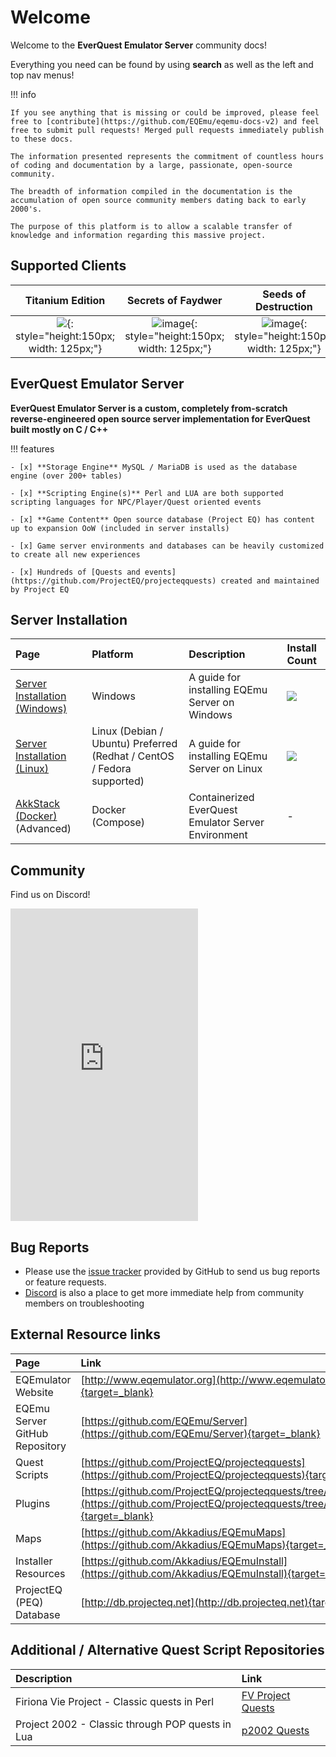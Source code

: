 # Welcome

Welcome to the **EverQuest Emulator Server** community docs! 

Everything you need can be found by using **search** as well as the left and top nav menus!

!!! info

    If you see anything that is missing or could be improved, please feel free to [contribute](https://github.com/EQEmu/eqemu-docs-v2) and feel free to submit pull requests! Merged pull requests immediately publish to these docs.

    The information presented represents the commitment of countless hours of coding and documentation by a large, passionate, open-source community.

    The breadth of information compiled in the documentation is the accumulation of open source community members dating back to early 2000's.

    The purpose of this platform is to allow a scalable transfer of knowledge and information regarding this massive project.


## Supported Clients

|Titanium Edition|Secrets of Faydwer|Seeds of Destruction|Underfoot|Rain of Fear (Most used)|
|:---:|:---:|:---:|:---:|:---:|
| ![](https://user-images.githubusercontent.com/3319450/143334304-4faf5cf8-6ed9-4b47-a0e2-938cc3f68e57.png){: style="height:150px; width: 125px;"} | ![image](https://user-images.githubusercontent.com/3319450/143334432-e6e9eaef-b141-4b05-9607-ceb38dcf717d.png){: style="height:150px; width: 125px;"} | ![image](https://user-images.githubusercontent.com/3319450/143334455-420ee97d-ed5e-4f21-a824-48371831c604.png){: style="height:150px; width: 125px;"} | ![image](https://user-images.githubusercontent.com/3319450/143334476-4b699dec-6a1b-4690-be7f-64eec22cd60c.png){: style="height:150px; width: 125px;"} | ![image](https://user-images.githubusercontent.com/3319450/143334498-810f76b6-7f18-4723-a02a-d50e11af96d1.png){: style="height:150px; width: 250px;"} |


## EverQuest Emulator Server

**EverQuest Emulator Server is a custom, completely from-scratch reverse-engineered open source server implementation for EverQuest built mostly on C / C++**

!!! features

    - [x] **Storage Engine** MySQL / MariaDB is used as the database engine (over 200+ tables)
    
    - [x] **Scripting Engine(s)** Perl and LUA are both supported scripting languages for NPC/Player/Quest oriented events
    
    - [x] **Game Content** Open source database (Project EQ) has content up to expansion OoW (included in server installs)
    
    - [x] Game server environments and databases can be heavily customized to create all new experiences
    
    - [x] Hundreds of [Quests and events](https://github.com/ProjectEQ/projecteqquests) created and maintained by Project EQ

## Server Installation

| Page | Platform | Description | Install Count |
| :--- | :--- | :--- | :--- |
| [Server Installation (Windows)](server/installation/server-installation-windows.md) | Windows | A guide for installing EQEmu Server on Windows | ![](https://camo.githubusercontent.com/befd841ddd0bcfee4679b37f84b78523866d252093acee36b459ca23df7886ca/687474703a2f2f616e616c79746963732e616b6b61646975732e636f6d2f3f696e7374616c6c5f636f756e742677696e646f77735f636f756e74)
| [Server Installation (Linux)](server/installation/server-installation-linux.md) | Linux (Debian / Ubuntu) Preferred (Redhat / CentOS / Fedora supported) | A guide for installing EQEmu Server on Linux | ![](https://camo.githubusercontent.com/99ffa002a4caeb201449be7df0d88324b197f5cb287ae5bb3678b43fcf1441b4/687474703a2f2f616e616c79746963732e616b6b61646975732e636f6d2f3f696e7374616c6c5f636f756e74266c696e75785f636f756e74) |
| [AkkStack (Docker)](https://github.com/Akkadius/akk-stack) (Advanced) | Docker (Compose) | Containerized EverQuest Emulator Server Environment | - |

## Community

Find us on Discord!

<iframe src="https://discord.com/widget?id=212663220849213441&theme=dark" width="300" height="500" allowtransparency="true" frameborder="0" sandbox="allow-popups allow-popups-to-escape-sandbox allow-same-origin allow-scripts"></iframe>

## Bug Reports

* Please use the [issue tracker](https://github.com/EQEmu/Server/issues) provided by GitHub to send us bug reports or feature requests.
* [Discord](https://discord.gg/QHsm7CD) is also a place to get more immediate help from community members on troubleshooting

## External Resource links

| Page | Link |
| :--- | :--- |
| EQEmulator Website | [http://www.eqemulator.org](http://www.eqemulator.org){target=_blank} |
| EQEmu Server GitHub Repository | [https://github.com/EQEmu/Server](https://github.com/EQEmu/Server){target=_blank} |
| Quest Scripts | [https://github.com/ProjectEQ/projecteqquests](https://github.com/ProjectEQ/projecteqquests){target=_blank} |
| Plugins | [https://github.com/ProjectEQ/projecteqquests/tree/master/plugins](https://github.com/ProjectEQ/projecteqquests/tree/master/plugins){target=_blank} |
| Maps | [https://github.com/Akkadius/EQEmuMaps](https://github.com/Akkadius/EQEmuMaps){target=_blank} |
| Installer Resources | [https://github.com/Akkadius/EQEmuInstall](https://github.com/Akkadius/EQEmuInstall){target=_blank} |
| ProjectEQ (PEQ) Database | [http://db.projecteq.net](http://db.projecteq.net){target=_blank} |

## Additional / Alternative Quest Script Repositories

| Description | Link |
| :--- | :--- |
| Firiona Vie Project - Classic quests in Perl | [FV Project Quests](https://github.com/Gates-Of-Time/FVProject-Quests) |
| Project 2002 - Classic through POP quests in Lua | [p2002 Quests](https://github.com/p2002eq/quests) |



